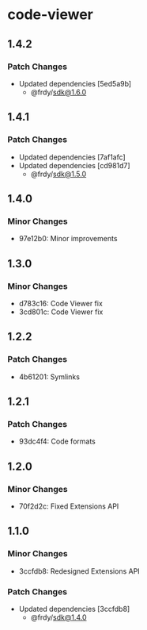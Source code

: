# code-viewer

## 1.4.2

### Patch Changes

- Updated dependencies [5ed5a9b]
  - @frdy/sdk@1.6.0

## 1.4.1

### Patch Changes

- Updated dependencies [7af1afc]
- Updated dependencies [cd981d7]
  - @frdy/sdk@1.5.0

## 1.4.0

### Minor Changes

- 97e12b0: Minor improvements

## 1.3.0

### Minor Changes

- d783c16: Code Viewer fix
- 3cd801c: Code Viewer fix

## 1.2.2

### Patch Changes

- 4b61201: Symlinks

## 1.2.1

### Patch Changes

- 93dc4f4: Code formats

## 1.2.0

### Minor Changes

- 70f2d2c: Fixed Extensions API

## 1.1.0

### Minor Changes

- 3ccfdb8: Redesigned Extensions API

### Patch Changes

- Updated dependencies [3ccfdb8]
  - @frdy/sdk@1.4.0
